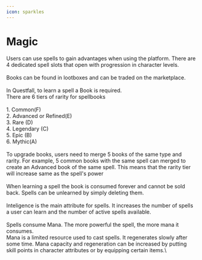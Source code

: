 ```yaml
---
icon: sparkles
---
```


# Magic

Users can use spells to gain advantages when using the platform. There are 4 dedicated spell slots that open with progression in character levels.\
\
Books can be found in lootboxes and can be traded on the marketplace. \
\
In Questfall, to learn a spell a Book is required. \
There are 6 tiers of rarity for spellbooks\
\
1\. Common(F)\
2\. Advanced or Refined(E)\
3\. Rare (D)\
4\. Legendary (C)\
5\. Epic (B)\
6\. Mythic(A)\
\
To upgrade books, users need to merge 5 books of the same type and rarity. For example, 5 common books with the same spell can merged to create an Advanced book of the same spell. This means that the rarity tier will increase same as the spell's power\
\
When learning a spell the book is consumed forever and cannot be sold back. Spells can be unlearned by simply deleting them. \
\
Inteligence is the main attribute for spells. It increases the number of spells a user can learn and the number of active spells available. \
\
Spells consume Mana. The more powerful the spell, the more mana it consumes.\
Mana is a limited resource used to cast spells. It regenerates slowly after some time. Mana capacity and regeneration can be increased by putting skill points in character attributes or by equipping certain items.\
